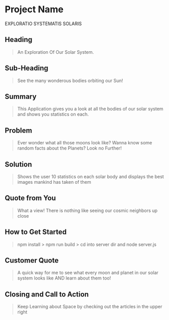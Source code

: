 # Project Name #
EXPLORATIO SYSTEMATIS SOLARIS

## Heading ##
  > An Exploration Of Our Solar System.

## Sub-Heading ##
  > See the many wonderous bodies orbiting our Sun!

## Summary ##
  > This Application gives you a look at all the bodies of our solar system and shows you statistics on each.

## Problem ##
  > Ever wonder what all those moons look like? Wanna know some random facts about the Planets? Look no Further!

## Solution ##
  > Shows the user 10 statistics on each solar body and displays the best images mankind has taken of them

## Quote from You ##
  > What a view! There is nothing like seeing our cosmic neighbors up close

## How to Get Started ##
  > npm install > npm run build > cd into server dir and node server.js

## Customer Quote ##
  > A quick way for me to see what every moon and planet in our solar system looks like AND learn about them too!

## Closing and Call to Action ##
  > Keep Learning about Space by checking out the articles in the upper right
